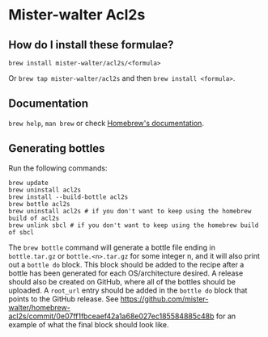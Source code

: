 # Mister-walter Acl2s

## How do I install these formulae?

`brew install mister-walter/acl2s/<formula>`

Or `brew tap mister-walter/acl2s` and then `brew install <formula>`.

## Documentation

`brew help`, `man brew` or check [Homebrew's documentation](https://docs.brew.sh).

## Generating bottles

Run the following commands:
```
brew update
brew uninstall acl2s
brew install --build-bottle acl2s
brew bottle acl2s
brew uninstall acl2s # if you don't want to keep using the homebrew build of acl2s
brew unlink sbcl # if you don't want to keep using the homebrew build of sbcl
```

The `brew bottle` command will generate a bottle file ending in
`bottle.tar.gz` or `bottle.<n>.tar.gz` for some integer n, and it will
also print out a `bottle do` block. This block should be added to the
recipe after a bottle has been generated for each OS/architecture
desired. A release should also be created on GitHub, where all of the
bottles should be uploaded. A `root_url` entry should be added in the
`bottle do` block that points to the GitHub release. See https://github.com/mister-walter/homebrew-acl2s/commit/0e07ff1fbceaef42a1a68e027ec185584885c48b
for an example of what the final block should look like.
